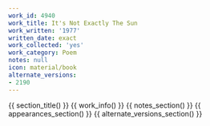 ```yaml
---
work_id: 4940
work_title: It's Not Exactly The Sun
work_written: '1977'
written_date: exact
work_collected: 'yes'
work_category: Poem
notes: null
icon: material/book
alternate_versions:
- 2190
---
```


{{ section_title() }}
{{ work_info() }}
{{ notes_section() }}
{{ appearances_section() }}
{{ alternate_versions_section() }}